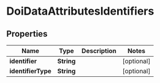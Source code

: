 

# DoiDataAttributesIdentifiers

## Properties

Name | Type | Description | Notes
------------ | ------------- | ------------- | -------------
**identifier** | **String** |  |  [optional]
**identifierType** | **String** |  |  [optional]



